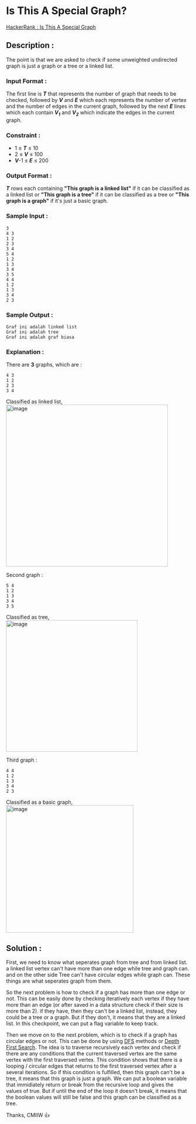 # Is This A Special Graph?

[HackerRank : Is This A Special Graph](https://www.hackerrank.com/contests/alpro-its-sd-m4-e-2022/challenges/is-this-a-special-graph)

## Description :
The point is that we are asked to check if some unweighted undirected graph is just a graph or a tree or a linked list.

### Input Format :
The first line is ***T*** that represents the number of graph that needs to be checked, followed by ***V*** and ***E*** which each represents the number of vertex and the number of edges in the current graph, followed by the next ***E*** lines which each contain ***V<sub>1</sub>*** and ***V<sub>2</sub>*** which indicate the edges in the current graph.

### Constraint :
- 1 &le; ***T*** &le; 10
- 2 &le; ***V*** &le; 100
- ***V***-1 &le; ***E*** &le; 200

### Output Format :
***T*** rows each containing **"This graph is a linked list"** if it can be classified as a linked list or **"This graph is a tree"** if it can be classified as a tree or **"This graph is a graph"** if it's just a basic graph.

### Sample Input :
```
3
4 3
1 2
2 3
3 4
5 4
1 2
1 3
3 4
3 5
4 4
1 2
1 3
3 4
2 3
```  
### Sample Output :
```
Graf ini adalah linked list
Graf ini adalah tree
Graf ini adalah graf biasa
```  
### Explanation :
There are **3** graphs, which are :
```
4 3
1 2
2 3
3 4
```  
Classified as linked list,  
<img width="442" alt="image" src="https://user-images.githubusercontent.com/105977864/209460991-10bacc8a-1185-43bc-b136-5e9ad1087166.png">  
  
Second graph :
```
5 4
1 2
1 3
3 4
3 5
```  
Classified as tree,  
<img width="359" alt="image" src="https://user-images.githubusercontent.com/105977864/209461006-f982fdaa-8e90-4d46-b100-e198926dc1c9.png">  
  
Third graph :
```
4 4
1 2
1 3
3 4
2 3
```  
Classified as a basic graph,  
<img width="348" alt="image" src="https://user-images.githubusercontent.com/105977864/209461031-19057ca1-48c2-49c3-b133-903c331a098d.png">  
  
## Solution :
First, we need to know what seperates graph from tree and from linked list. a linked list vertex can't have more than one edge while tree and graph can. and on the other side Tree can't have circular edges while graph can. These things are what seperates graph from them.  
  
So the next problem is how to check if a graph has more than one edge or not. This can be easily done by checking iteratively each vertex if they have more than an edge (or after saved in a data structure check if their size is more than 2). if they have, then they can't be a linked list, instead, they could be a tree or a graph. But if they don't, it means that they are a linked list. In this checkpoint, we can put a flag variable to keep track.  
  
Then we move on to the next problem, which is to check if a graph has circular edges or not. This can be done by using [DFS](https://www.geeksforgeeks.org/depth-first-search-or-dfs-for-a-graph/) methods or [Depth First Search](https://www.geeksforgeeks.org/depth-first-search-or-dfs-for-a-graph/). The idea is to traverse recursively each vertex and check if there are any conditions that the current traversed vertex are the same vertex with the first traversed vertex. This condition shows that there is a looping / circular edges that returns to the first traversed vertex after a several iterations. So if this condition is fulfilled, then this graph can't be a tree, it means that this graph is just a graph. We can put a boolean variable that immidiately return or break from the recursive loop and gives the values of true. But if until the end of the loop it doesn't break, it means that the boolean values will still be false and this graph can be classified as a tree.  
  
Thanks, CMIIW :thumbsup: